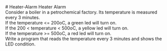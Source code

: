 <meta name="google-site-verification" content="56Q-dm8wcfQGT8khgdoqBqXvUuYq-RMqUdZJmPEicRM" />
# Heater-Alarm
Heater Alarm <br/>
Consider a boiler in a petrochemical factory. Its temperature is measured every 3 minutes.<br/>
If the temperature <= 200oC, a green led will turn on.<br/>
If the 200 < temperature < 500oC, a yellow led will turn on.<br/>
If the temperature >= 500oC, a red led will turn on.<br/>
Write a program that reads the temperature every 3 minutes and shows the LED condition.<br/>
